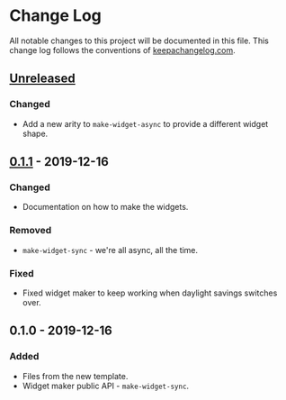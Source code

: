 # Change Log
All notable changes to this project will be documented in this file. This change log follows the conventions of [keepachangelog.com](http://keepachangelog.com/).

## [Unreleased]
### Changed
- Add a new arity to `make-widget-async` to provide a different widget shape.

## [0.1.1] - 2019-12-16
### Changed
- Documentation on how to make the widgets.

### Removed
- `make-widget-sync` - we're all async, all the time.

### Fixed
- Fixed widget maker to keep working when daylight savings switches over.

## 0.1.0 - 2019-12-16
### Added
- Files from the new template.
- Widget maker public API - `make-widget-sync`.

[Unreleased]: https://github.com/your-name/polimorfismo/compare/0.1.1...HEAD
[0.1.1]: https://github.com/your-name/polimorfismo/compare/0.1.0...0.1.1
